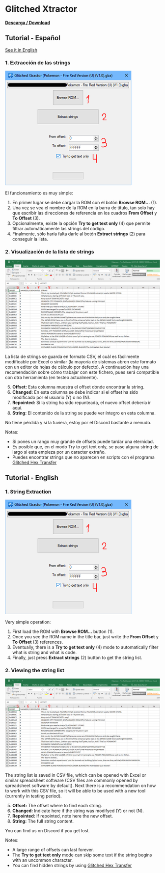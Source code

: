 # Glitched Xtractor
[**Descarga / Download**](xtractor.zip)

## Tutorial - Español
[See it in English](#tutorial---english)
### 1. Extracción de las strings
![Ventana principal](/screenshots/xtractor2.PNG)

El funcionamiento es muy simple:
1. En primer lugar se debe cargar la ROM con el botón **Browse ROM...** (1).
1. Una vez se vea el nombre de la ROM en la barra de título, tan solo hay que escribir las direcciones de referencia en los cuadros **From Offset** y **To Offset** (3).
1. Opcionalmente, existe la opción **Try to get text only** (4) que permite filtrar automáticamente las strings del código.
1. Finalmente, sólo haría falta darle al botón **Extract strings** (2) para conseguir la lista.


### 2. Visualización de la lista de strings
![Archivo CSV resultado](/screenshots/xtractor3.PNG)

La lista de strings se guarda en formato CSV, el cuál es fácilmente modificable por Excel o similar (la mayoría de sistemas abren este formato con un editor de hojas de cálculo por defecto).
A continuación hay una recomendación sobre cómo trabajar con este fichero, pues será compatible con otra herramienta (en testeo actualmente).

5. **Offset:** Esta columna muestra el offset dónde encontrar la string.
1. **Changed:** En esta columna se debe indicar si el offset ha sido modificado por el usuario (Y) o no (N).
1. **Repointed:** Si la string ha sido repunteada, el nuevo offset debería ir aquí.
1. **String:** El contenido de la string se puede ver íntegro en esta columna.

No tiene pérdida y si la tuviera, estoy por el Discord bastante a menudo.

Notas:

* Si pones un rango muy grande de offsets puede tardar una eternidad.
* Es posible que, en el modo Try to get text only, se pase alguna string de largo si esta empieza por un caracter extraño.
* Puedes encontrar strings que no aparecen en scripts con el programa [Glitched Hex Transfer](https://whackahack.com/foro/t-56562/traduccion-hex-cristiano-cristiano-hex-glitched-hex-transfer)

## Tutorial - English
### 1. String Extraction
![Main Window](/screenshots/xtractor2.PNG)

Very simple operation:
1. First load the ROM with **Browse ROM...** button (1).
1. Once you see the ROM name in the title bar, just write the **From Offset** y **To Offset** (3) references.
1. Eventually, there is a **Try to get text only** (4) mode to automatically filter what is string and what is code.
1. Finally, just press **Extract strings** (2) button to get the string list.


### 2. Viewing the string list
![CSV result file](/screenshots/xtractor3.PNG)

The string list is saved in CSV file, which can be opened with Excel or similar spreadsheet software (CSV files are commonly opened by spreadsheet software by default).
Next there is a recommendation on how to work with this CSV file, so it will be able to be used with a new tool (currently in testing period).

5. **Offset:** The offset where to find each string.
1. **Changed:** Indicate here if the string was modifyed (Y) or not (N).
1. **Repointed:** If repointed, note here the new offset.
1. **String:** The full string content.

You can find us on Discord if you get lost.

Notes:

* A large range of offsets can last forever.
* The **Try to get text only** mode can skip some text if the string begins with an uncommon character.
* You can find hidden strings by using [Glitched Hex Transfer](https://whackahack.com/foro/t-56562/traduccion-hex-cristiano-cristiano-hex-glitched-hex-transfer)
